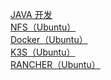 <a href="https://renlm.github.io/doc/JAVA.html" target="_blank">JAVA 开发</a>  
<a href="https://renlm.github.io/doc/NFS.html" target="_blank">NFS（Ubuntu）</a>  
<a href="https://renlm.github.io/doc/DOCKER.html" target="_blank">Docker（Ubuntu）</a>  
<a href="https://renlm.github.io/doc/K3S.html" target="_blank">K3S（Ubuntu）</a>  
<a href="https://renlm.github.io/doc/RANCHER.html" target="_blank">RANCHER（Ubuntu）</a>  
